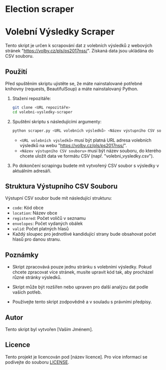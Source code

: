 # Election scraper
# Volební Výsledky Scraper

Tento skript je určen k scrapování dat z volebních výsledků z webových stránek "https://volby.cz/pls/ps2017nss/". Získaná data jsou ukládána do CSV souboru.

## Použití

Před spuštěním skriptu ujistěte se, že máte nainstalované potřebné knihovny (requests, BeautifulSoup) a máte nainstalovaný Python.

1. Stažení repozitáře:

    ```bash
    git clone <URL repozitáře>
    cd volebni-vysledky-scraper
    ```

2. Spuštění skriptu s následujícími argumenty:

    ```bash
    python scraper.py <URL volebních výsledků> <Název výstupního CSV souboru>
    ```

   - `<URL volebních výsledků>` musí být platná URL adresa volebních výsledků na webu "https://volby.cz/pls/ps2017nss/".
   - `<Název výstupního CSV souboru>` musí být název souboru, do kterého chcete uložit data ve formátu CSV (např. "volebni_vysledky.csv").

3. Po dokončení scrapingu budete mít vytvořený CSV soubor s výsledky v aktuálním adresáři.

## Struktura Výstupního CSV Souboru

Výstupní CSV soubor bude mít následující strukturu:

- `code`: Kód obce
- `location`: Název obce
- `registered`: Počet voličů v seznamu
- `envelopes`: Počet vydaných obálek
- `valid`: Počet platných hlasů
- Každý sloupec pro jednotlivé kandidující strany bude obsahovat počet hlasů pro danou stranu.

## Poznámky

- Skript zpracovává pouze jednu stránku s volebními výsledky. Pokud chcete zpracovat více stránek, musíte upravit kód tak, aby procházel různé stránky výsledků.

- Skript může být rozšířen nebo upraven pro další analýzu dat podle vašich potřeb.

- Používejte tento skript zodpovědně a v souladu s právními předpisy.

## Autor

Tento skript byl vytvořen [Vaším Jménem].

## Licence

Tento projekt je licencován pod [název licence]. Pro více informací se podívejte do souboru [LICENSE](LICENSE).

